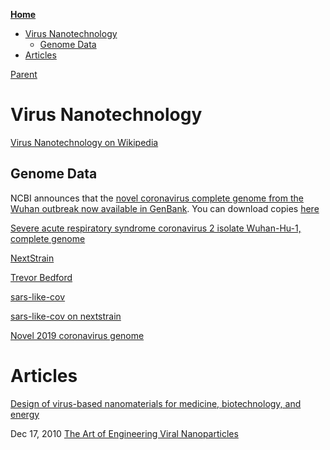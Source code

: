 <!-- START doctoc generated TOC please keep comment here to allow auto update -->
<!-- DON'T EDIT THIS SECTION, INSTEAD RE-RUN doctoc TO UPDATE -->
**[Home](#pages/blog/cv19/index)**

- [Virus Nanotechnology](#virus-nanotechnology)
  - [Genome Data](#genome-data)
- [Articles](#articles)

<!-- END doctoc generated TOC please keep comment here to allow auto update -->

[Parent](#pages/blog/cv19/index)

# Virus Nanotechnology

[Virus Nanotechnology on Wikipedia](https://en.wikipedia.org/wiki/Virus_nanotechnology)


## Genome Data 

NCBI announces that the [novel coronavirus complete genome from the Wuhan outbreak now available in GenBank](https://ncbiinsights.ncbi.nlm.nih.gov/2020/01/13/novel-coronavirus/).  You can download copies [here](https://www.ncbi.nlm.nih.gov/sars-cov-2/)

[Severe acute respiratory syndrome coronavirus 2 isolate Wuhan-Hu-1, complete genome](https://www.ncbi.nlm.nih.gov/nuccore/MN908947.3?report=genbank)

[NextStrain](https://nextstrain.org/)

[Trevor Bedford](https://bedford.io/team/trevor-bedford/)

[sars-like-cov](https://github.com/blab/sars-like-cov)

[sars-like-cov on nextstrain](https://nextstrain.org/groups/blab/sars-like-cov)

[Novel 2019 coronavirus genome](https://virological.org/t/novel-2019-coronavirus-genome/319)

# Articles

[Design of virus-based nanomaterials for medicine, biotechnology, and energy](https://www.ncbi.nlm.nih.gov/pmc/articles/PMC5068136/)

Dec 17, 2010
[The Art of Engineering Viral Nanoparticles](https://www.ncbi.nlm.nih.gov/pmc/articles/PMC3156490/)

